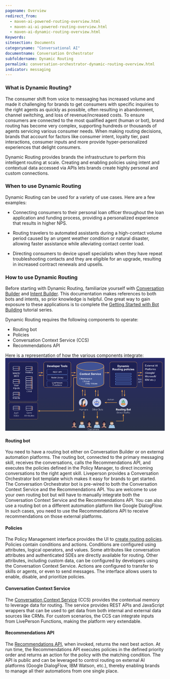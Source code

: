 ```yaml
---
pagename: Overview
redirect_from:
  - maven-ai-powered-routing-overview.html
  - maven-ai-ai-powered-routing-overview.html
  - maven-ai-dynamic-routing-overview.html
Keywords:
sitesection: Documents
categoryname: "Conversational AI"
documentname: Conversation Orchestrator
subfoldername: Dynamic Routing
permalink: conversation-orchestrator-dynamic-routing-overview.html
indicator: messaging
---
```


### What is Dynamic Routing?

The consumer shift from voice to messaging has increased volume and made it challenging for brands to get consumers with specific inquiries to the right agents as quickly as possible, often resulting in abandonment, channel switching, and loss of revenue/increased costs. To ensure consumers are connected to the most qualified agent (human or bot), brand routing has become very complex, supporting hundreds or thousands of agents servicing various consumer needs. When making routing decisions, brands that account for factors like consumer intent, loyalty tier, past interactions, consumer inputs and more provide hyper-personalized experiences that delight consumers.

Dynamic Routing provides brands the infrastructure to perform this intelligent routing at scale. Creating and enabling policies using intent and contextual data accessed via APIs lets brands create highly personal and custom connections.

### When to use Dynamic Routing

Dynamic Routing can be used for a variety of use cases. Here are a few examples: 

* Connecting consumers to their personal loan officer throughout the loan application and funding process, providing a personalized experience that results in higher NPS.

* Routing travelers to automated assistants during a high-contact volume period caused by an urgent weather condition or natural disaster, allowing faster assistance while alleviating contact center load.

* Directing consumers to device upsell specialists when they have repeat troubleshooting contacts and they are eligible for an upgrade, resulting in increased contract renewals and upsells.

### How to use Dynamic Routing

Before starting with Dynamic Routing, familiarize yourself with [Conversation Builder](tutorials-guides-getting-started-with-bot-building-overview.html) and [Intent Builder](intent-builder-overview.html). This documentation makes references to both bots and intents, so prior knowledge is helpful. One great way to gain exposure to these applications is to complete the [Getting Started with Bot Building](tutorials-guides-getting-started-with-bot-building-overview.html) tutorial series.

Dynamic Routing requires the following components to operate:
* Routing bot
* Policies
* Conversation Context Service (CCS)
* Recommendations API

Here is a representation of how the various components integrate:
<img class="fancyimage" width="800" src="img/convorchestrator/co_dr_components.png">

#### Routing bot
You need to have a routing bot either on Conversation Builder or on external automation platforms. The routing bot, connected to the primary messaging skill, receives the conversations, calls the Recommendations API, and executes the policies defined in the Policy Manager, to direct incoming conversations to the right agent skill. Liveperson provides a Conversation Orchestrator bot template which makes it easy for brands to get started. The Conversation Orchestrator bot is pre-wired to both the Conversation Context Service and the Recommendations API. You are welcome to use your own routing bot but will have to manually integrate both the Conversation Context Service and the Recommendations API. You can also use a routing bot on a different automation platform like Google DialogFlow. In such cases, you need to use the Recommendations API to receive recommendations on those external platforms. 

#### Policies
The Policy Management interface provides the UI to [create routing policies](conversation-orchestrator-dynamic-routing-creating-and-managing-policies.html). Policies contain conditions and actions. Conditions are configured using attributes, logical operators, and values. Some attributes like conversation attributes and authenticated SDEs are directly available for routing. Other attributes, including custom data, can be configured by developers using the Conversation Context Service. Actions are configured to transfer to skills or agents, or even to send messages. The interface allows users to enable, disable, and prioritize policies. 

#### Conversation Context Service
The [Conversation Context Service](conversation-orchestrator-conversation-context-service-overview.html) (CCS) provides the contextual memory to leverage data for routing. The service provides REST APIs and JavaScript wrappers that can be used to get data from both internal and external data sources like CRMs. For custom scenarios, the CCS can integrate inputs from LivePerson Functions, making the platform very extendable. 

#### Recommendations API
The [Recommendations API](conversation-orchestrator-recommendation-api-overview.html), when invoked, returns the next best action. At run time, the Recommendations API executes policies in the defined priority order and returns an action for the policy with the matching condition. The API is public and can be leveraged to control routing on external AI platforms (Google DialogFlow, IBM Watson, etc.), thereby enabling brands to manage all their automations from one single place.
